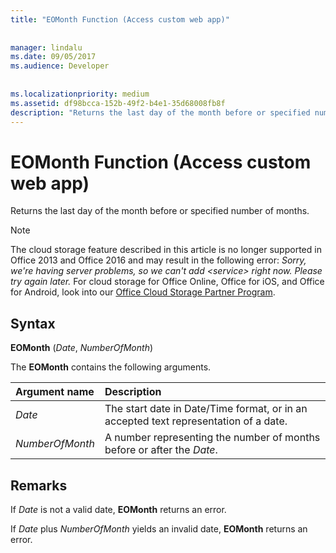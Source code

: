```yaml
---
title: "EOMonth Function (Access custom web app)"
  
  
manager: lindalu
ms.date: 09/05/2017
ms.audience: Developer
 
  
ms.localizationpriority: medium
ms.assetid: df98bcca-152b-49f2-b4e1-35d68008fb8f
description: "Returns the last day of the month before or specified number of months."
---
```


# EOMonth Function (Access custom web app)

Returns the last day of the month before or specified number of months.
  
> [!NOTE]
> The cloud storage feature described in this article is no longer supported in Office 2013 and Office 2016 and may result in the following error:
> *Sorry, we're having server problems, so we can't add \<service\> right now. Please try again later.*
> For cloud storage for Office Online, Office for iOS, and Office for Android, look into our [Office Cloud Storage Partner Program](/microsoft-365/cloud-storage-partner-program/).
  
## Syntax

 **EOMonth** (*Date*, *NumberOfMonth*)
  
The **EOMonth** contains the following arguments.
  
|**Argument name**|**Description**|
|:-----|:-----|
| *Date*  <br/> |The start date in Date/Time format, or in an accepted text representation of a date. |
| *NumberOfMonth*  <br/> |A number representing the number of months before or after the *Date*. |

## Remarks

If *Date* is not a valid date, **EOMonth** returns an error.
  
If *Date* plus *NumberOfMonth* yields an invalid date, **EOMonth** returns an error.
  